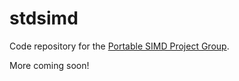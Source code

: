 # stdsimd

Code repository for the [Portable SIMD Project Group](https://github.com/rust-lang/project-portable-simd).

More coming soon!
